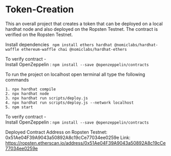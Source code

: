 # Token-Creation

This an overall project that creates a token that can be deployed on a local hardhat node and also deployed on the Ropsten Testnet. The contract is verified on the Ropsten Testnet.

Install dependencies
` npm install ethers hardhat @nomiclabs/hardhat-waffle ethereum-waffle chai @nomiclabs/hardhat-ethers`

To verify contract -</br>
Install OpenZeppelin : `npm install --save @openzeppelin/contracts`

To run the project on localhost open terminal all type the following commands

```
1. npx hardhat compile
2. npx hardhat node
3. npx hardhat run scripts/deploy.js
4. npx hardhat run scripts/deploy.js --network localhost
5. npm start
```

To verify contract -</br>
Install OpenZeppelin : `npm install --save @openzeppelin/contracts`

Deployed Contract Address on Ropsten Testnet: 0x51Ae04F39A9043a50892A8c19cCe77034ee0259e
Link: https://ropsten.etherscan.io/address/0x51Ae04F39A9043a50892A8c19cCe77034ee0259e
